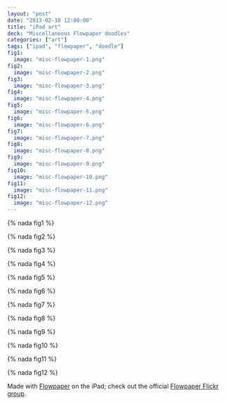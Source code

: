 ```yaml
---
layout: "post"
date: "2013-02-10 12:00:00"
title: "iPad art"
deck: "Miscellaneous Flowpaper doodles"
categories: ["art"]
tags: ["ipad", "flowpaper", "doodle"]
fig1:
  image: "misc-flowpaper-1.png"
fig2:
  image: "misc-flowpaper-2.png"
fig3:
  image: "misc-flowpaper-3.png"
fig4:
  image: "misc-flowpaper-4.png"
fig5:
  image: "misc-flowpaper-5.png"
fig6:
  image: "misc-flowpaper-6.png"
fig7:
  image: "misc-flowpaper-7.png"
fig8:
  image: "misc-flowpaper-8.png"
fig9:
  image: "misc-flowpaper-9.png"
fig10:
  image: "misc-flowpaper-10.png"
fig11:
  image: "misc-flowpaper-11.png"
fig12:
  image: "misc-flowpaper-12.png"
---
```


{% nada fig1 %}

{% nada fig2 %}

{% nada fig3 %}

{% nada fig4 %}

{% nada fig5 %}

{% nada fig6 %}

{% nada fig7 %}

{% nada fig8 %}

{% nada fig9 %}

{% nada fig10 %}

{% nada fig11 %}

{% nada fig12 %}

Made with [Flowpaper](http://diatom.cc/flowpaperApp) on the iPad; check out the official [Flowpaper Flickr group](http://www.flickr.com/groups/flowpaper/).
